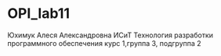# OPI_lab11
Юхимук
Алеся
Александровна
ИСиТ
Технология разработки программного обеспечения
курс 1,группа 3, подгруппа 2
